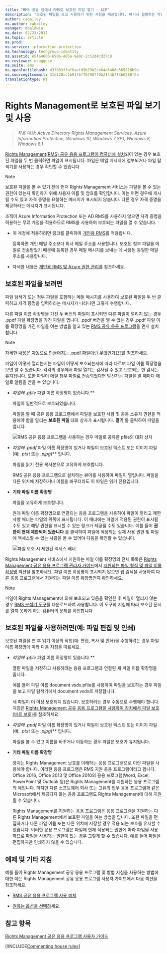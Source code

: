 ```yaml
---
title: "RMS 공유 앱에서 RMS로 보호된 파일 열기 - AIP"
description: "보호된 파일을 보고 사용하기 위한 지침을 제공합니다. 여기서 설명하는 작업을 수행하려면 (RMS)Rights Management 공유 응용 프로그램을 설치해야 합니다."
author: cabailey
ms.author: cabailey
manager: mbaldwin
ms.date: 02/23/2017
ms.topic: article
ms.prod: 
ms.service: information-protection
ms.technology: techgroup-identity
ms.assetid: e5fa4666-6906-405a-9e0c-2c52d4cd27c8
ms.reviewer: esaggese
ms.suite: ems
ms.openlocfilehash: 43f083ffaf8aefd9b79b2cb64a6408e565818b9b
ms.sourcegitcommit: 31e128cc1b917bf767987f0b2144b7f3b6288f2e
translationtype: HT
---
```

# <a name="view-and-use-files-that-have-been-protected-by-rights-management"></a>Rights Management로 보호된 파일 보기 및 사용

>*적용 대상: Active Directory Rights Management Services, Azure Information Protection, Windows 10, Windows 7 SP1, Windows 8, Windows 8.1*

[Rights Management(RMS) 공유 응용 프로그램이 컴퓨터에 설치](install-sharing-app.md)되어 있는 경우 보호된 파일을 두 번 클릭하면 파일이 표시됩니다. 파일은 메일 메시지에 첨부되거나 파일 탐색기를 사용하는 경우 확인할 수 있습니다.

> [!NOTE]
> 보호된 파일을 볼 수 있기 전에 먼저 Rights Management 서비스는 파일을 볼 수 있는 권한이 있는지 확인하기 위해 사용자 이름 및 암호를 확인합니다. 이는 어떤 경우에 캐시될 수도 있고 자격 증명을 요청하는 메시지가 표시되지 않습니다. 다른 경우 자격 증명을 제공하라는 메시지가 표시됩니다.
>
> 조직이 Azure Information Protection 또는 AD RMS를 사용하지 않으면 자격 증명을 허용하는 무료 계정을 적용하므로 RMS를 사용하여 보호되는 파일을 열 수 있습니다.
>
> -   이 계정에 적용하려면 링크를 클릭하여 [개인용 RMS](http://go.microsoft.com/fwlink/?LinkId=309469)를 적용합니다.
>
>     등록하면 개인 메일 주소보다 회사 메일 주소를 사용합니다. 보호된 첨부 파일을 메일로 전송받았기 때문에 등록한 경우 메일 메시지를 보내는 데 사용된 동일한 메일 주소를 사용합니다.
> -   자세한 내용은 [개인용 RMS 및 Azure 권한 관리](../understand-explore/rms-for-individuals.md)를 참조하세요.

## <a name="to-view-a-protected-file"></a>보호된 파일을 보려면
파일 탐색기 또는 첨부 파일을 포함하는 메일 메시지를 사용하여 보호된 파일을 두 번 클릭하고 자격 증명을 입력하라는 메시지가 나타나면 그렇게 수행합니다.

다른 파일 이름 확장명을 가진 두 버전의 파일이 표시되면 다른 파일이 열리지 않는 경우 .ppdf 파일 확장명을 가진 파일을 엽니다. .ppdf 버전을 열 수 없는 경우 .ppdf 파일 이름 확장명을 가진 파일을 여는 방법을 알고 있는 [RMS 공유 응용 프로그램](install-sharing-app.md)을 먼저 설치합니다.

> [!NOTE]
> 자세한 내용은 [자동으로 만들어지는 .ppdf 파일이란 무엇인가요?](sharing-app-dialog-box.md#whats-the-ppdf-file-thats-automatically-created)를 참조하세요.

파일이 어떻게 열리는지는 파일이 어떻게 보호되는지에 따라 다르며 파일 이름 확장명을 보면 알 수 있습니다. 각각의 경우에서 파일 열기는 감사될 수 있고 보호되는 한 감사는 유지됩니다. 또한 파일이 메일 첨부 파일로 전송되었다면 발신자는 파일을 열 때마다 메일로 알림을 받을 수 있습니다.

- **파일에* .pfile* 파일 이름 확장명이 있습니다.**

    파일이 일반적으로 보호되었습니다.

    파일을 열 때 공유 응용 프로그램에서 파일을 보호한 사람 및 공동 소유자 권한을 적용해야 함을 알리는 **보호된 파일** 대화 상자가 표시됩니다. **열기** 를 클릭하여 파일을 엽니다.

    ![RMS 공유 응용 프로그램을 사용하는 경우 메일로 공유한 pfile의 대화 상자](../media/ADRMS_MSRMSApp_PfilePermission.png)

- **파일에* .ppdf* 파일 이름 확장명이 있거나 파일이 보호된 텍스트 또는 이미지 파일(예: *.ptxt* 또는 *.pjpg*)** 입니다.

    파일을 읽기 전용 복사본으로 고유하게 보호합니다.

    RMS 공유 응용 프로그램으로 설치하는 뷰어를 사용하여 파일이 열립니다. 파일을 다른 위치에 저장하거나 이름을 바꾸더라도 이 파일은 읽기 전용입니다.

- **기타 파일 이름 확장명**

    파일을 고유하게 보호합니다.

    원래 파일 이름 확장명으로 연결되는 응용 프로그램을 사용하여 파일이 열리고 제한 사항 배너는 파일의 위쪽에 표시됩니다. 이 배너에는 파일에 적용된 권한이 표시될 수도 있고 해당 권한을 표시할 수 있는 링크가 제공될 수도 있습니다. 예를 들어 **권한이 현재 제한되어 있습니다** 를 클릭하여 파일에 적용되는 실제 사용 권한 및 파일에 액세스할 수 있는 사람을 볼 수 있어야 다음을 확인할 수 있습니다.

    ![파일 보호 시 제한된 액세스 배너](../media/ADRMS_MSRMSApp_RestrictedAccess.png)



Rights Management 서비스에서 지원하는 파일 이름 확장명의 전체 목록은 [Rights Management 공유 응용 프로그램 관리자 가이드](sharing-app-admin-guide.md)에서 [지원되는 파일 형식 및 파일 이름 확장명](sharing-app-admin-guide-technical.md#supported-file-types-and-file-name-extensions) 섹션을 참조하세요. 파일 이름 확장명이 표시되지 않으면 웹 검색을 사용하여 다른 응용 프로그램에서 지원되는 파일 이름 확장명인지 확인하세요.

> [!NOTE]
> 파일이 Rights Management에 의해 보호되고 있음을 확인한 후 파일이 열리지 않는 경우 [RMS 분석기 도구](https://www.microsoft.com/en-us/download/details.aspx?id=46437)를 다운로드하여 사용합니다. 이 도구의 지침에 따라 보호된 문서를 열지 못하게 하는 컴퓨터의 문제를 확인합니다.

## <a name="to-use-files-that-have-been-protected-for-example-edit-and-print-the-file"></a>보호된 파일을 사용하려면(예: 파일 편집 및 인쇄)
보호된 파일을 연 후 읽기 이상의 작업(예: 편집, 복사 및 인쇄)을 수행하려는 경우 파일 이름 확장명에 따라 다음 지침을 따르세요.

- **파일에* .pfile* 파일 이름 확장명이 있습니다.**

    열린 파일을 저장하고 사용하려는 응용 프로그램과 연결된 새 파일 이름 확장명을 줍니다.

    예를 들어 파일 이름 document.vsdx.pfile를 사용하여 파일을 보호하는 경우 파일을 보고 파일 탐색기에서 document.vsdx로 저장합니다.

    새 파일이 더 이상 보호되지 않습니다. 보호하려는 경우 수동으로 수행해야 합니다. 지침은 [Rights Management 공유 응용 프로그램을 사용하여 장치에서 파일 보호(바로 보호)](sharing-app-protect-in-place.md)를 참조하세요.

- **파일에* .ppdf* 파일 이름 확장명이 있거나 파일이 보호된 텍스트 또는 이미지 파일(예: *.ptxt* 또는 *.pjpg*)** 입니다.

    파일을 볼 수 있고 이름을 바꾸거나 이동하는 경우 파일은 보호가 유지됩니다.

- **기타 파일 이름 확장명**

    장치는 Rights Management 보호를 이해하는 응용 프로그램으로 이런 파일을 사용해야 합니다. 이러한 응용 프로그램은 RMS 지원 응용 프로그램이라고 합니다. Office 2016, Office 2013 및 Office 2010의 응용 프로그램(Word, Excel, PowerPoint 및 Outlook 등)은 Rights Management를 지원하는 응용 프로그램의 예입니다. 하지만 다른 소프트웨어 회사 또는 고유의 업무 응용 프로그램과 같은 Microsoft에서 제공되지 않는 응용 프로그램도 Rights Management에 대해 지원될 수 있습니다.

    Rights Management를 지원하는 응용 프로그램은 응용 프로그램을 지원하는 다른 Rights Management에서 보호된 파일을 여는 방법을 압니다. 또한 파일을 편집하거나 다른 파일 이름 또는 다른 위치에 저장할 경우 적용 되는 보호를 유지할 수 있습니다. 이러한 응용 프로그램은 파일에 현재 적용되는 권한에 따라 파일을 사용하므로 파일을 사용하는 권한이 있는 경우 그렇게 할 수 있습니다. 예를 들어 파일을 편집하지만 인쇄하지 않을 수 있습니다.


## <a name="examples-and-other-instructions"></a>예제 및 기타 지침
예를 들어 Rights Management 공유 응용 프로그램 및 방법 지침을 사용하는 방법에 대한 예는 Rights Management 공유 응용 프로그램 사용자 가이드에서 다음 섹션을 참조하세요.

-   [RMS 공유 응용 프로그램 사용 예제](sharing-app-user-guide.md#examples-for-using-the-rms-sharing-application)

-   [원하는 옵션을 선택하](sharing-app-user-guide.md#what-do-you-want-to-do)세요.

## <a name="see-also"></a>참고 항목
[Rights Management 공유 응용 프로그램 사용자 가이드](sharing-app-user-guide.md)

[!INCLUDE[Commenting house rules](../includes/houserules.md)]